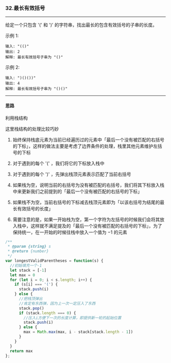 ### 32.最长有效括号

---

给定一个只包含 '(' 和 ')' 的字符串，找出最长的包含有效括号的子串的长度。

示例 1:
```
输入: "(()"
输出: 2
解释: 最长有效括号子串为 "()"
```
示例 2:
```
输入: ")()())"
输出: 4
解释: 最长有效括号子串为 "()()"
```
---

#### 思路

利用栈结构

这里栈结构的处理比较巧妙

1. 始终保持栈底元素为当前已经遍历过的元素中「最后一个没有被匹配的右括号的下标」，这样的做法主要是考虑了边界条件的处理，栈里其他元素维护左括号的下标

2. 对于遇到的每个 '(' ，我们将它的下标放入栈中

3. 对于遇到的每个 ')' ，先弹出栈顶元素表示匹配了当前右括号

4. 如果栈为空，说明当前的右括号为没有被匹配的右括号，我们将其下标放入栈中来更新我们之前提到的「最后一个没有被匹配的右括号的下标」

5. 如果栈不为空，当前右括号的下标减去栈顶元素即为「以该右括号为结尾的最长有效括号的长度」

6. 需要注意的是，如果一开始栈为空，第一个字符为左括号的时候我们会将其放入栈中，这样就不满足提及的「最后一个没有被匹配的右括号的下标」，为了保持统一，在一开始的时候往栈中放入一个值为 −1 的元素

``` js
/**
 * @param {string} s
 * @return {number}
 */
var longestValidParentheses = function(s) {
  //初始填充一个-1
  let stack = [-1]
  let max = 0
  for (let i = 0; i < s.length; i++) {
    if (s[i] === '(') {
      stack.push(i)
    } else {
      //把栈顶弹出
      //肯定有东西弹，因为上一次一定压入了东西
      stack.pop()
      if (stack.length === 0) {
        //压入i方便下一次的长度计算，即提供新一轮的起始位置
        stack.push(i)
      } else {
        max = Math.max(max, i - stack[stack.length - 1])
      }
    }
  }
  return max
};
```
